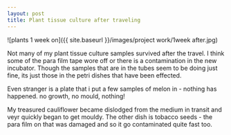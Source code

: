 ```yaml
---
layout: post
title: Plant tissue culture after traveling
---
```



![plants 1 week on]({{ site.baseurl }}/images/project work/1week after.jpg)

Not many of my plant tissue culture samples survived after the travel.
I think some of the para film tape wore off or there is a contamination in the new incubator. Though the samples that are in the tubes seem to be doing just fine, its just those in the petri dishes that have been effected.

Even stranger is a plate that i put a few samples of melon in - nothing has happened. no growth, no mould, nothing!

My treasured cauliflower became dislodged from the medium in transit and veyr quickly began to get mouldy.
The other dish is tobacco seeds - the para film on that was damaged and so it go contaminated quite fast too.
